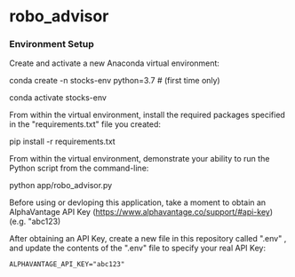 # robo_advisor

### Environment Setup


Create and activate a new Anaconda virtual environment:

conda create -n stocks-env python=3.7 # (first time only)

conda activate stocks-env


From within the virtual environment, install the required packages specified in the "requirements.txt" file you created:

pip install -r requirements.txt

From within the virtual environment, demonstrate your ability to run the Python script from the command-line:


python app/robo_advisor.py


Before using or devloping this application, take a moment to obtain an AlphaVantage API Key (https://www.alphavantage.co/support/#api-key) (e.g. "abc123)

After obtaining an API Key, create a new file in this repository called ".env" , and update the contents of the ".env" file to specify your real API Key:
 
    ALPHAVANTAGE_API_KEY="abc123"